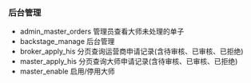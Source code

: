 ### 后台管理

- admin_master_orders 管理员查看大师未处理的单子
- backstage_manage 后台管理
- broker_apply_his 分页查询运营商申请记录(含待审核、已审核、已拒绝)
- master_apply_his 分页查询大师申请记录(含待审核、已审核、已拒绝)
- master_enable 启用/停用大师